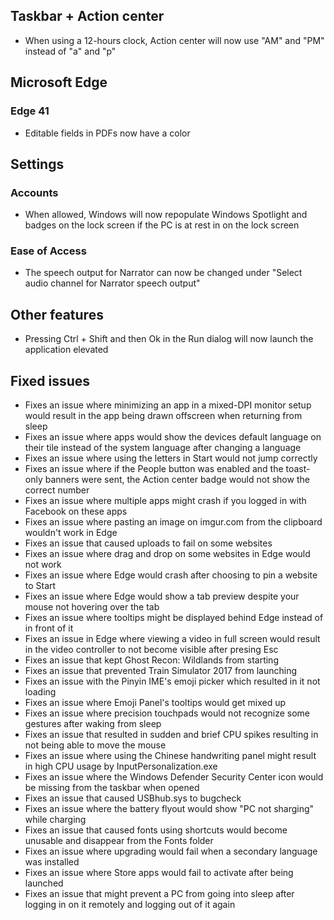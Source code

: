 ## Taskbar + Action center
- When using a 12-hours clock, Action center will now use "AM" and "PM" instead of "a" and "p"

## Microsoft Edge
### Edge 41
- Editable fields in PDFs now have a color

## Settings
### Accounts
- When allowed, Windows will now repopulate Windows Spotlight and badges on the lock screen if the PC is at rest in on the lock screen

### Ease of Access
- The speech output for Narrator can now be changed under "Select audio channel for Narrator speech output"

## Other features
- Pressing Ctrl + Shift and then Ok in the Run dialog will now launch the application elevated

## Fixed issues
- Fixes an issue where minimizing an app in a mixed-DPI monitor setup would result in the app being drawn offscreen when returning from sleep
- Fixes an issue where apps would show the devices default language on their tile instead of the system language after changing a language
- Fixes an issue where using the letters in Start would not jump correctly
- Fixes an issue where if the People button was enabled and the toast-only banners were sent, the Action center badge would not show the correct number
- Fixes an issue where multiple apps might crash if you logged in with Facebook on these apps
- Fixes an issue where pasting an image on imgur.com from the clipboard wouldn't work in Edge
- Fixes an issue that caused uploads to fail on some websites
- Fixes an issue where drag and drop on some websites in Edge would not work
- Fixes an issue where Edge would crash after choosing to pin a website to Start
- Fixes an issue where Edge would show a tab preview despite your mouse not hovering over the tab
- Fixes an issue where tooltips might be displayed behind Edge instead of in front of it
- Fixes an issue in Edge where viewing a video in full screen would result in the video controller to not become visible after presing Esc
- Fixes an issue that kept Ghost Recon: Wildlands from starting
- Fixes an issue that prevented Train Simulator 2017 from launching
- Fixes an issue with the Pinyin IME's emoji picker which resulted in it not loading
- Fixes an issue where Emoji Panel's tooltips would get mixed up
- Fixes an issue where precision touchpads would not recognize some gestures after waking from sleep
- Fixes an issue that resulted in sudden and brief CPU spikes resulting in not being able to move the mouse
- Fixes an issue where using the Chinese handwriting panel might result in high CPU usage by InputPersonalization.exe
- Fixes an issue where the Windows Defender Security Center icon would be missing from the taskbar when opened
- Fixes an issue that caused USBhub.sys to bugcheck
- Fixes an issue where the battery flyout would show "PC not sharging" while charging
- Fixes an issue that caused fonts using shortcuts would become unusable and disappear from the Fonts folder
- Fixes an issue where upgrading would fail when a secondary language was installed
- Fixes an issue where Store apps would fail to activate after being launched
- Fixes an issue that might prevent a PC from going into sleep after logging in on it remotely and logging out of it again
